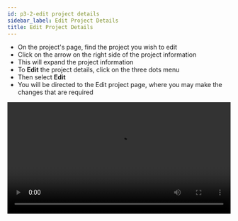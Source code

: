 ```yaml
---
id: p3-2-edit project details
sidebar_label: Edit Project Details
title: Edit Project Details
---
```

- On the project's page, find the project you wish to edit
- Click on the arrow on the right side of the project information
- This will expand the project information
- To **Edit** the project details, click on the three dots menu
- Then select **Edit**
- You will be directed to the Edit project page, where you may make the changes that are required

<video controls src="/0.5.5/en-editing-project.mov" width="100%" type="video/mov"/>


####
By following the previous list of instructions, you will be directed to the **Edit Project** page of the app. 
Another interesting feature on the **Edit Project** screen is the **Advanced Settings.**
